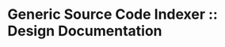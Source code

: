Generic Source Code Indexer :: Design Documentation
====================================================
